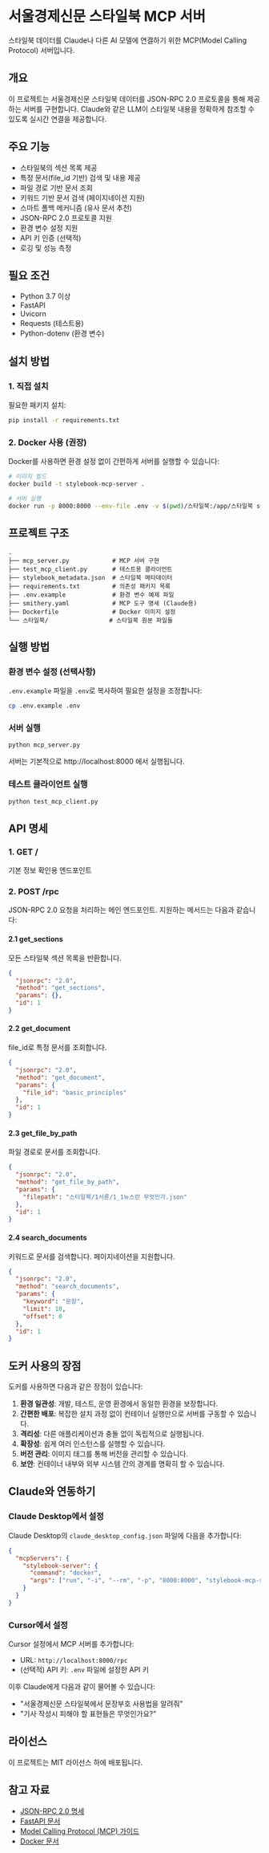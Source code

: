 # 서울경제신문 스타일북 MCP 서버

스타일북 데이터를 Claude나 다른 AI 모델에 연결하기 위한 MCP(Model Calling Protocol) 서버입니다.

## 개요

이 프로젝트는 서울경제신문 스타일북 데이터를 JSON-RPC 2.0 프로토콜을 통해 제공하는 서버를 구현합니다. Claude와 같은 LLM이 스타일북 내용을 정확하게 참조할 수 있도록 실시간 연결을 제공합니다.

## 주요 기능

- 스타일북의 섹션 목록 제공
- 특정 문서(file_id 기반) 검색 및 내용 제공
- 파일 경로 기반 문서 조회
- 키워드 기반 문서 검색 (페이지네이션 지원)
- 스마트 폴백 메커니즘 (유사 문서 추천)
- JSON-RPC 2.0 프로토콜 지원
- 환경 변수 설정 지원
- API 키 인증 (선택적)
- 로깅 및 성능 측정

## 필요 조건

- Python 3.7 이상
- FastAPI
- Uvicorn
- Requests (테스트용)
- Python-dotenv (환경 변수)

## 설치 방법

### 1. 직접 설치

필요한 패키지 설치:

```bash
pip install -r requirements.txt
```

### 2. Docker 사용 (권장)

Docker를 사용하면 환경 설정 없이 간편하게 서버를 실행할 수 있습니다:

```bash
# 이미지 빌드
docker build -t stylebook-mcp-server .

# 서버 실행
docker run -p 8000:8000 --env-file .env -v $(pwd)/스타일북:/app/스타일북 stylebook-mcp-server
```

## 프로젝트 구조

```
.
├── mcp_server.py            # MCP 서버 구현
├── test_mcp_client.py       # 테스트용 클라이언트
├── stylebook_metadata.json  # 스타일북 메타데이터
├── requirements.txt         # 의존성 패키지 목록
├── .env.example             # 환경 변수 예제 파일
├── smithery.yaml            # MCP 도구 명세 (Claude용)
├── Dockerfile               # Docker 이미지 설정
└── 스타일북/                 # 스타일북 원본 파일들
```

## 실행 방법

### 환경 변수 설정 (선택사항)

`.env.example` 파일을 `.env`로 복사하여 필요한 설정을 조정합니다:

```bash
cp .env.example .env
```

### 서버 실행

```bash
python mcp_server.py
```

서버는 기본적으로 http://localhost:8000 에서 실행됩니다.

### 테스트 클라이언트 실행

```bash
python test_mcp_client.py
```

## API 명세

### 1. GET /

기본 정보 확인용 엔드포인트

### 2. POST /rpc

JSON-RPC 2.0 요청을 처리하는 메인 엔드포인트. 지원하는 메서드는 다음과 같습니다:

#### 2.1 get_sections

모든 스타일북 섹션 목록을 반환합니다.

```json
{
  "jsonrpc": "2.0",
  "method": "get_sections",
  "params": {},
  "id": 1
}
```

#### 2.2 get_document

file_id로 특정 문서를 조회합니다.

```json
{
  "jsonrpc": "2.0",
  "method": "get_document",
  "params": {
    "file_id": "basic_principles"
  },
  "id": 1
}
```

#### 2.3 get_file_by_path

파일 경로로 문서를 조회합니다.

```json
{
  "jsonrpc": "2.0",
  "method": "get_file_by_path",
  "params": {
    "filepath": "스타일북/1서론/1_1뉴스란 무엇인가.json"
  },
  "id": 1
}
```

#### 2.4 search_documents

키워드로 문서를 검색합니다. 페이지네이션을 지원합니다.

```json
{
  "jsonrpc": "2.0",
  "method": "search_documents",
  "params": {
    "keyword": "문장",
    "limit": 10,
    "offset": 0
  },
  "id": 1
}
```

## 도커 사용의 장점

도커를 사용하면 다음과 같은 장점이 있습니다:

1. **환경 일관성**: 개발, 테스트, 운영 환경에서 동일한 환경을 보장합니다.
2. **간편한 배포**: 복잡한 설치 과정 없이 컨테이너 실행만으로 서버를 구동할 수 있습니다.
3. **격리성**: 다른 애플리케이션과 충돌 없이 독립적으로 실행됩니다.
4. **확장성**: 쉽게 여러 인스턴스를 실행할 수 있습니다.
5. **버전 관리**: 이미지 태그를 통해 버전을 관리할 수 있습니다.
6. **보안**: 컨테이너 내부와 외부 시스템 간의 경계를 명확히 할 수 있습니다.

## Claude와 연동하기

### Claude Desktop에서 설정

Claude Desktop의 `claude_desktop_config.json` 파일에 다음을 추가합니다:

```json
{
  "mcpServers": {
    "stylebook-server": {
      "command": "docker",
      "args": ["run", "-i", "--rm", "-p", "8000:8000", "stylebook-mcp-server"]
    }
  }
}
```

### Cursor에서 설정

Cursor 설정에서 MCP 서버를 추가합니다:

- URL: `http://localhost:8000/rpc`
- (선택적) API 키: `.env` 파일에 설정한 API 키

이후 Claude에게 다음과 같이 물어볼 수 있습니다:

- "서울경제신문 스타일북에서 문장부호 사용법을 알려줘"
- "기사 작성시 피해야 할 표현들은 무엇인가요?"

## 라이선스

이 프로젝트는 MIT 라이선스 하에 배포됩니다.

## 참고 자료

- [JSON-RPC 2.0 명세](https://www.jsonrpc.org/specification)
- [FastAPI 문서](https://fastapi.tiangolo.com/)
- [Model Calling Protocol (MCP) 가이드](https://docs.anthropic.com/claude/docs/model-calling-protocol)
- [Docker 문서](https://docs.docker.com/)
